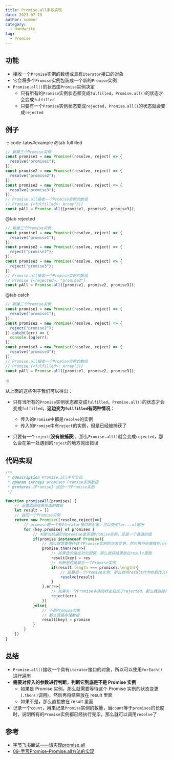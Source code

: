 ```yaml
---
title: Promise.all手写实现
date: 2023-07-19
author: summer
category:
  - Handwrite
tag:
  - Promise
---
```


## 功能

- 接收一个`Promise`实例的数组或具有`Iterator`接口的对象
- 它会将多个`Promise`实例包装成一个新的`Promise`实例
- `Promise.all()`的状态由`Promise`实例决定
  - 只有所有的`Promise`实例状态都变成`fulfilled`，`Promise.all()`的状态才会变成`fulfilled`
  - 只要有一个`Promise`实例状态变成`rejected`，`Promise.all()`的状态就会变成`rejected`

## 例子

::: code-tabs#example
@tab fulfilled

```js
// 新建三个Promise实例
const promise1 = new Promise((resolve, reject) => {
  resolve("promise1");
});
const promise2 = new Promise((resolve, reject) => {
  resolve("promise2");
});
const promise3 = new Promise((resolve, reject) => {
  resolve("promise3");
});
// Promise.all接收一个Promise实例的数组
// Promise {<fulfilled>: Array(3)}
const pAll = Promise.all([promise1, promise2, promise3]);
```

@tab rejected

```js
// 新建三个Promise实例
const promise1 = new Promise((resolve, reject) => {
  resolve("promise1");
});
const promise2 = new Promise((resolve, reject) => {
  reject("promise2");
});
const promise3 = new Promise((resolve, reject) => {
  reject("promise3");
});
// Promise.all接收一个Promise实例的数组
// Promise {<rejected>: "promise2"}
const pAll = Promise.all([promise1, promise2, promise3]);
```

@tab catch

```js
// 新建三个Promise实例
const promise1 = new Promise((resolve, reject) => {
  resolve("promise1");
});
const promise2 = new Promise((resolve, reject) => {
  reject("promise2");
}).catch((err) => {
  console.log(err);
});
const promise3 = new Promise((resolve, reject) => {
  resolve("promise3");
});
// Promise.all接收一个Promise实例的数组
// Promise {<fulfilled>: Array(3)}
const pAll = Promise.all([promise1, promise2, promise3]);
```

:::

从上面的这些例子我们可以得出：

- 只有当所有的`Promise`实例状态都变成`fulfilled`，`Promise.all()`的状态才会变成`fulfilled`，**这边变为`fullfilled`有两种情况**：

  - 传入的`Promise`中都是`resolve`的实例
  - 传入的`Promise`中有`reject`的实例，但是已经被捕获了

- 只要有一个`reject`(**没有被捕获**)，那么`Promise.all()`就会变成`rejected`，那么会在第一处遇到的`reject`的地方抛出错误

## 代码实现

```js
/**
 * @description Promise.all手写实现
 * @param {Array} promises Promise实例数组
 * @returns {Promise} 返回一个Promise实例
 */

function promiseAll(promises) {
    // 设置返回结果里面的数组
    let result = []
    // 返回一个Promise实例
    return new Promise((resolve,reject)=>{
        // promise是一个有Iterator接口的对象，可以使用for...of遍历
        for [key,promise] of promises {
            // 判断当前遍历的promise是否是Promise实例，还是一个普通的值
            if(promise instanceof Promise){
                // 那么就需要等待这个Promise实例的状态变更，然后再将结果放在result里面
                promise.then(res=>{
                    // 如果走的是成功的回调，那么就将结果放在result里面
                    result[key] = res
                    // 判断是否是最后一个Promise实例
                    if(result.length === promises.length){
                        // 是最后一个Promise实例，那么就将result作为参数传入resolve
                        resolve(result)
                    }
                },err=>{
                    // 如果有一个Promise实例的状态变成了rejected，那么就直接将这个错误抛出
                    reject(err)
                })
            }else{
                // 不是Promise对象
                // 那么直接存储数据
                result[key] = promise
            }
        }
    })
}
```

## 总结

- `Promise.all()`接收一个具有`iterator`接口的对象，所以可以使用`forEach()`进行遍历
- **需要对传入的参数进行判断，判断它到底是不是 Promise 实例**
  - 如果是 Promise 实例，那么就需要等待这个 Promise 实例的状态变更(`.then()`调用)，然后再将结果放在 result 里面
  - 如果不是，那么直接放在 result 里面
- 记录一个`count`，用来记录`Promise`实例的数量，当`count`等于`promises`的长度时，说明所有的`Promise`实例都已经执行完毕，那么就可以调用`resolve`了

## 参考
- [字节飞书面试——请实现promise.all](https://juejin.cn/post/7069805387490263047)  
- [09-手写Promise-Promise.all方法的实现](https://www.bilibili.com/video/BV1FZ4y1r7Tv/?share_source=copy_web&vd_source=dbd5755e577bdae4bc901ba06be7c505)